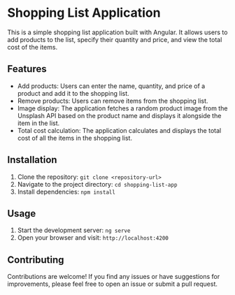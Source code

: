 # Shopping List Application

This is a simple shopping list application built with Angular. It allows users to add products to the list, specify their quantity and price, and view the total cost of the items.

## Features

- Add products: Users can enter the name, quantity, and price of a product and add it to the shopping list.
- Remove products: Users can remove items from the shopping list.
- Image display: The application fetches a random product image from the Unsplash API based on the product name and displays it alongside the item in the list.
- Total cost calculation: The application calculates and displays the total cost of all the items in the shopping list.

## Installation

1. Clone the repository: `git clone <repository-url>`
2. Navigate to the project directory: `cd shopping-list-app`
3. Install dependencies: `npm install`

## Usage

1. Start the development server: `ng serve`
2. Open your browser and visit: `http://localhost:4200`

## Contributing

Contributions are welcome! If you find any issues or have suggestions for improvements, please feel free to open an issue or submit a pull request.
